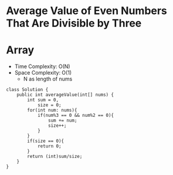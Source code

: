 # Average Value of Even Numbers That Are Divisible by Three

# Array

- Time Complexity: O(N)
- Space Complexity: O(1)
  - N as length of nums

```
class Solution {
    public int averageValue(int[] nums) {
        int sum = 0,
            size = 0;
        for(int num: nums){
            if(num%3 == 0 && num%2 == 0){
                sum += num;
                size++;
            }
        }
        if(size == 0){
            return 0;
        }
        return (int)sum/size;
    }
}
```
